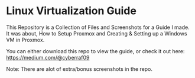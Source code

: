 # Linux Virtualization Guide
 This Repository is a Collection of Files and Screenshots for a Guide I made. It was about, How to Setup Proxmox and Creating & Setting up a Windows VM in Proxmox.
 
 
 You can either download this repo to view the guide, or check it out here: https://medium.com/@cyberraf09
 
 Note: There are alot of extra/bonus screenshots in the repo.